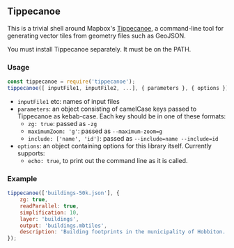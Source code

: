 ## Tippecanoe

This is a trivial shell around Mapbox's [Tippecanoe](https://github.com/mapbox/tippecanoe), a command-line tool for generating vector tiles from geometry files such as GeoJSON.

You must install Tippecanoe separately. It must be on the PATH.

### Usage

```js
const tippecanoe = require('tippecanoe');
tippecanoe([ inputFile1, inputFile2, ...], { parameters }, { options });
```

* `inputFile1` etc: names of input files
* `parameters`: an object consisting of camelCase keys passed to Tippecanoe as kebab-case. Each key should be in one of these formats:
  * `zg: true`: passed as `-zg`
  * `maximumZoom: 'g'`: passed as `--maximum-zoom=g`
  * `include: ['name', 'id']`: passed as `--include=name --include=id`
* `options`: an object containing options for this library itself. Currently supports:
  * `echo: true`, to print out the command line as it is called.

### Example

```js
tippecanoe(['buildings-50k.json'], {
    zg: true,
    readParallel: true,
    simplification: 10,
    layer: 'buildings',
    output: 'buildings.mbtiles',
    description: 'Building footprints in the municipality of Hobbiton.'
});
```

